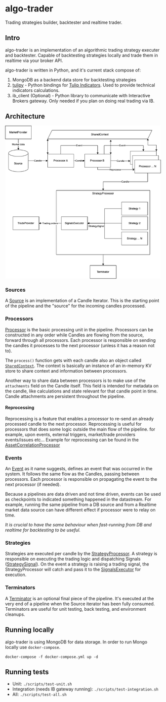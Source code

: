# algo-trader 
Trading strategies builder, backtester and realtime trader.

## Intro
algo-trader is an implementation of an algorithmic trading strategy executer and backtester.
Capable of backtesting strategies locally and trade them in realtime via your broker API.

algo-trader is written in Python, and it's current stack compose of:
1. MongoDB as a backend data store for backtesting strategies
2. [tulipy](https://github.com/jesse-ai/tulipy) - Python bindings for [Tulip Indicators](https://tulipindicators.org/). Used to provide technical indicators calculations.
3. ib_client (Optional) - Python library to communicate with Interactive Brokers gateway. Only needed if you plan on doing real trading via IB.  

## Architecture

![System design](./design/diagram.png)

### Sources
A [Source](src/pipeline/source.py) is an implementation of a Candle Iterator. This is the starting point of the pipeline and the "source" for the incoming candles processed.
 
### Processors
[Processor](src/pipeline/processor.py) is the basic processing unit in the pipeline. Processors can be constructed in any order while Candles are flowing from the source, forward through all processors. 
Each processor is responsible on sending the candles it processes to the next processor (unless it has a reason not to).

The `process()` function gets with each candle also an object called [`SharedContext`](src/pipeline/shared_context.py). 
The context is basically an instance of an in-memory KV store to share context and information between processors. 

Another way to share data between processors is to make use of the `attachments` field on the Candle itself. 
This field is intended for metadata on the candle, like calculations and state relevant for that candle point in time. Candle attachments are persistent throughout the pipeline.

#### Reprocessing
Reprocessing is a feature that enables a processor to re-send an already processed candle to the next processor. 
Reprocessing is useful for processors that does some logic outside the main flow of the pipeline. for example, upon events, external triggers, market/trade providers events/issues etc...
Example for reprocessing can be found in the [AssetCorrelationProcessor](src/pipeline/processors/assets_correlation.py)

### Events
An [Event](src/entities/event.py) as it name suggests, defines an event that was occurred in the system. 
It follows the same flow as the Candles, passing between processors. Each processor is responsible on propagating the event to the next processor (if needed).

Because a pipelines are data driven and not time driven, events can be used as checkpoints to indicated something happened in the datastream. 
For example, running the same pipeline from a DB source and from a Realtime market data source can have different effect if processor were to relay on time.

_It is crucial to have the same behaviour when fast-running from DB and realtime for backtesting to be useful._

### Strategies
Strategies are executed per candle by the [StrategyProcessor](src/pipeline/processors/strategy.py).
A strategy is responsible on executing the trading logic and dispatching Signals ([StrategySignal](src/entities/strategy_signal.py)). 
On the event a strategy is raising a trading signal, the StrategyProcessor will catch and pass it to the [SignalsExecutor](src/trade/signals_executor.py) for execution.  

### Terminators
A [Terminator](src/pipeline/terminator.py) is an optional final piece of the pipeline. It's executed at the very end of a pipeline when the Source iterator has been fully consumed.
Terminators are useful for unit testing, back testing, and environment cleanups. 


## Running locally
algo-trader is using MongoDB for data storage. In order to run Mongo locally use `docker-compose`.
```shell
docker-compose -f docker-compose.yml up -d
```

## Running tests
* Unit: `./scripts/test-unit.sh`
* Integration (needs IB gateway running): `./scripts/test-integration.sh`
* All: `./scripts/test-all.sh`

